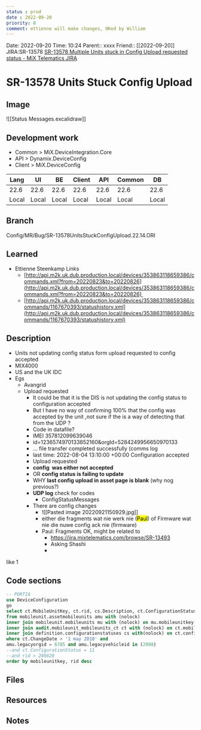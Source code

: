 ```yaml
---
status : prod
date : 2022-09-20
priority: 8
comment: ettienne will make changes, OKed by William
---
```


Date: 2022-09-20 Time: 10:24
Parent:: xxxx
Friend:: [[2022-09-20]]
JIRA:SR-13578
[SR-13578 Multiple Units stuck in Config Upload requested status - MiX Telematics JIRA](https://jira.mixtelematics.com/browse/SR-13578)

# SR-13578 Units Stuck Config Upload

## Image
![[Status Messages.excalidraw]]

## Development work

- Common > MiX.DeviceIntegration.Core
- API > Dynamix.DeviceConfig
- Client > MiX.DeviceConfig

| Lang  | UI    | BE    | Client | API   | Common | DB    |
| ----- | ----- | ----- | ------ | ----- | ------ | ----- |
| 22.6  | 22.6  | 22.6  | 22.6   | 22.6  | 22.6   | 22.6  |
| Local | Local | Local | Local  | Local | Local  | Local |

## Branch
Config/MR/Bug/SR-13578UnitsStuckConfigUpload.22.14.ORI

## Learned

- Ettienne Steenkamp Links
	- [http://api.m2k.uk.dub.production.local/devices/353863118659386/commands.xml?from=20220823&to=20220826](http://api.m2k.uk.dub.production.local/devices/353863118659386/commands.xml?from=20220823&to=20220826) 
	- [http://api.m2k.uk.dub.production.local/devices/353863118659386/commands/1167670393/statushistory.xml](http://api.m2k.uk.dub.production.local/devices/353863118659386/commands/1167670393/statushistory.xml)

## Description
- Units not updating config status form upload requested to config accepted
- MIX4000
- US and the UK IDC
- Egs
	- Avangrid
	- Upload requested
		- It could be that it is the DIS is not updating the config status to configuration accepted
		- But I have no way of confirming 100% that the config was accepted by the unit ,not sure if the is a way of detecting that from the UDP ?
		- Code in datafile?
		- IMEI	357812099639046
		- id=1236574970133852160&orgId=5284249956650970133
		- ... file transfer completed successfully (comms log
		- last time: 2022-08-04 13:10:00 +00:00 Configuration accepted
		- Upload requested
		- **config  was either not accepted**
		- OR **config status is failing to update**
		- WHY **last config upload in asset page is blank** (why nog previous?)
		- **UDP log** check for codes
			- ConfigStatusMessages
		- There are config changes
			- ![[Pasted image 20220921150929.jpg]]
			- either die fragments wat nie werk nie (<mark class="hltr-grey">Paul</mark>) of Firmware wat nie die nuwe config ack nie (firmware)
			- Paul: Fragments OK, might be related to
				- https://jira.mixtelematics.com/browse/SR-13493
				- Asking Shashi
				- 

like 1
## Code sections
```sql
-- PORTIA
use DeviceConfiguration  
go  
select ct.MobileUnitKey, ct.rid, cs.Description, ct.ConfigurationStatus, ct.LoadedConfigurationVersionKey, ct.PendingConfigurationVersionKey, ct.changedate, ct.UserName  
from mobileunit.assetmobileunits amu with (nolock)  
inner join mobileunit.mobileunits mu with (nolock) on mu.mobileunitkey = amu.mobileunitkey  
inner join audit.mobileunit_mobileunits_ct ct with (nolock) on ct.mobileunitkey = amu.mobileunitkey  
inner join definition.configurationstatuses cs with(nolock) on ct.configurationstatus = cs.configurationstatus  
where ct.ChangeDate > '1 may 2018' and  
amu.legacyorgid = 6785 and amu.legacyvehicleid in (2998)  
--and ct.ConfigurationStatus = 11  
--and rid > 286628  
order by mobileunitkey, rid desc
```

## Files

## Resources

## Notes

